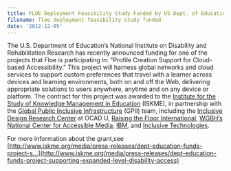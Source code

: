 ```yaml
---
title: FLOE Deployment Feasibility Study Funded by US Dept. of Education
filename: floe deployment feasibility study funded
date: '2012-12-05'
---
```

The U.S. Department of Education’s National Institute on Disability and Rehabilitation
Research has recently announced funding for one of the projects that Floe is
participating in: "Profile Creation Support for Cloud-based Accessibility."
This project will harness global networks and cloud services to support
custom preferences that travel with a learner across devices and learning
environments, both on and off the Web, delivering appropriate solutions to
users anywhere, anytime and on any device or platform. The contract for
this project was awarded to the [Institute for the Study of Knowledge Management in Education](http://www.iskme.org/)
(ISKME), in partnership with the [Global Public Inclusive Infrastructure](http://gpii.net/)
(GPII) team, including the [Inclusive Design Research Center](http://idrc.ocadu.ca) at OCAD U,
[Raising the Floor International](http://raisingthefloor.org/),
[WGBH’s National Center for Accessible Media](http://ncam.wgbh.org/),
[IBM](http://www.ibm.com/us/en/),
and [Inclusive Technologies](http://inclusive.com/).

For more information about the grant,see
[http://www.iskme.org/media/press-releases/dept-education-funds-project-s...](http://www.iskme.org/media/press-releases/dept-education-funds-project-supporting-expanded-level-disability-access)
